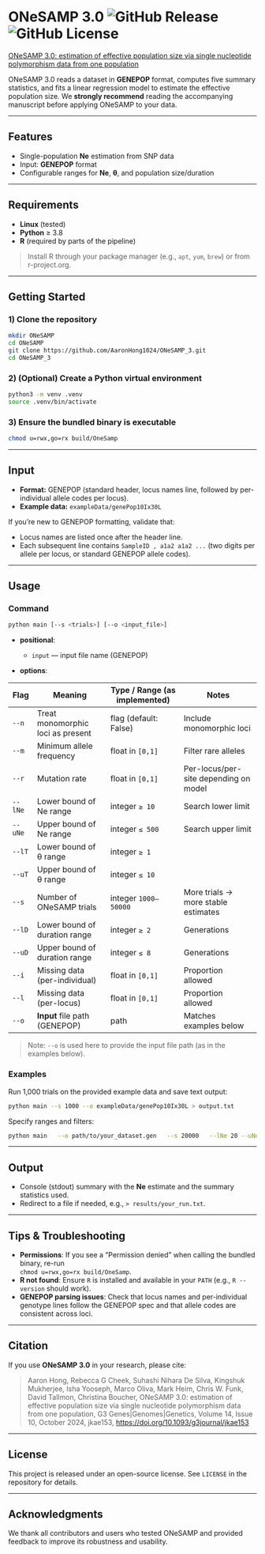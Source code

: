 # ONeSAMP 3.0 ![GitHub Release](https://img.shields.io/github/v/release/AaronHong1024/ONeSAMP_3) ![GitHub License](https://img.shields.io/github/license/AaronHong1024/ONeSAMP_3)


<!-- Badges (optional)
[![GitHub release](https://img.shields.io/github/v/release/<owner>/ONeSAMP_3)]()
[![License](https://img.shields.io/github/license/<owner>/ONeSAMP_3)]()
-->

[ONeSAMP 3.0: estimation of effective population size via single nucleotide polymorphism data from one population](https://academic.oup.com/g3journal/article/14/10/jkae153/7712987)

ONeSAMP 3.0 reads a dataset in **GENEPOP** format, computes five summary statistics, and fits a linear regression model to estimate the effective population size. We **strongly recommend** reading the accompanying manuscript before applying ONeSAMP to your data.

---

## Features

- Single-population **Ne** estimation from SNP data  
- Input: **GENEPOP** format  
- Configurable ranges for **Ne**, **θ**, and population size/duration  

---

## Requirements

- **Linux** (tested)
- **Python** ≥ 3.8
- **R** (required by parts of the pipeline)

> Install R through your package manager (e.g., `apt`, `yum`, `brew`) or from r-project.org.

---

## Getting Started

### 1) Clone the repository

```bash
mkdir ONeSAMP
cd ONeSAMP
git clone https://github.com/AaronHong1024/ONeSAMP_3.git
cd ONeSAMP_3
```

### 2) (Optional) Create a Python virtual environment

```bash
python3 -m venv .venv
source .venv/bin/activate
```

### 3) Ensure the bundled binary is executable

```bash
chmod u=rwx,go=rx build/OneSamp
```

---

## Input

- **Format:** GENEPOP (standard header, locus names line, followed by per-individual allele codes per locus).
- **Example data:** `exampleData/genePop10Ix30L`

If you’re new to GENEPOP formatting, validate that:
- Locus names are listed once after the header line.
- Each subsequent line contains `SampleID , a1a2 a1a2 ...` (two digits per allele per locus, or standard GENEPOP allele codes).

---

## Usage

### Command

```bash
python main [--s <trials>] [--o <input_file>]
```

- **positional**:
  - `input` — input file name (GENEPOP)

- **options**:

| Flag | Meaning | Type / Range (as implemented) | Notes |
|---|---|---|---|
| `--n` | Treat monomorphic loci as present | flag (default: False) | Include monomorphic loci |
| `--m` | Minimum allele frequency | float in `[0,1]` | Filter rare alleles |
| `--r` | Mutation rate | float in `[0,1]` | Per-locus/per-site depending on model |
| `--lNe` | Lower bound of Ne range | integer `≥ 10` | Search lower limit |
| `--uNe` | Upper bound of Ne range | integer `≤ 500` | Search upper limit |
| `--lT` | Lower bound of θ range | integer `≥ 1` |  |
| `--uT` | Upper bound of θ range | integer `≤ 10` |  |
| `--s` | Number of ONeSAMP trials | integer `1000–50000` | More trials → more stable estimates |
| `--lD` | Lower bound of duration range | integer `≥ 2` | Generations |
| `--uD` | Upper bound of duration range | integer `≤ 8` | Generations |
| `--i` | Missing data (per-individual) | float in `[0,1]` | Proportion allowed |
| `--l` | Missing data (per-locus) | float in `[0,1]` | Proportion allowed |
| `--o` | **Input** file path (GENEPOP) | path | Matches examples below |

> Note: `--o` is used here to provide the input file path (as in the examples below).

### Examples

Run 1,000 trials on the provided example data and save text output:

```bash
python main --s 1000 --o exampleData/genePop10Ix30L > output.txt
```

Specify ranges and filters:

```bash
python main   --o path/to/your_dataset.gen   --s 20000   --lNe 20 --uNe 400   --lT 1  --uT 10   --lD 2  --uD 6   --m 0.02   --i 0.1   --l 0.1
```

---

## Output

- Console (stdout) summary with the **Ne** estimate and the summary statistics used.  
- Redirect to a file if needed, e.g., `> results/your_run.txt`.

---

## Tips & Troubleshooting

- **Permissions**: If you see a “Permission denied” when calling the bundled binary, re-run  
  `chmod u=rwx,go=rx build/OneSamp`.
- **R not found**: Ensure `R` is installed and available in your `PATH` (e.g., `R --version` should work).
- **GENEPOP parsing issues**: Check that locus names and per-individual genotype lines follow the GENEPOP spec and that allele codes are consistent across loci.

---

## Citation

If you use **ONeSAMP 3.0** in your research, please cite:

> Aaron Hong, Rebecca G Cheek, Suhashi Nihara De Silva, Kingshuk Mukherjee, Isha Yooseph, Marco Oliva, Mark Heim, Chris W. Funk, David Tallmon, Christina Boucher, ONeSAMP 3.0: estimation of effective population size via single nucleotide polymorphism data from one population, G3 Genes|Genomes|Genetics, Volume 14, Issue 10, October 2024, jkae153, https://doi.org/10.1093/g3journal/jkae153

---

## License

This project is released under an open-source license. See `LICENSE` in the repository for details.

---

## Acknowledgments

We thank all contributors and users who tested ONeSAMP and provided feedback to improve its robustness and usability.

 
